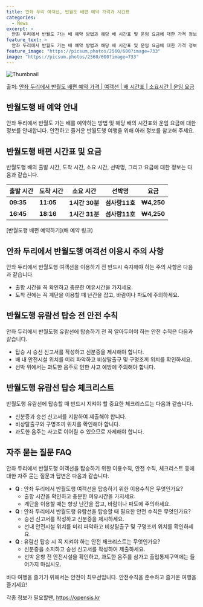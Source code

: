 ```yaml
---
title: 안좌 두리 여객선, 반월도 배편 예약 가격과 시간표
categories:
  - News
excerpt: >
  안좌 두리에서 반월도 가는 배 예약 방법과 해당 배 시간표 및 운임 요금에 대한 가격 정보를 안내 드리겠습니다. 안전하고 재밋는 반월도행 여행을 위해 아래 정보 참고하시기 바랍니다. 반월도행 배편 예약하기 👈 클릭안좌 두리에서 반월도행 배 시간표출발 시간도착 시간소요 시간선박명요금09:3511:051시간 30분섬사랑11호4,250원16:4518:161시간 31분섬사랑11호4,250원반월도행 배편 예약하기 👈 클릭안좌 두리에서 반월도행 여객선 탑승 시 이용수칙 안좌 두리에서 반월도행 여객선에 탑승하기 전 알아야 할 중요한 안전 수칙을 소개합니다. 중요한 내용출항시간 확인: 배 출항시간을 꼭 확인해야 합니다.미리 도착: 혼잡을 피하기 위해 충분한 여유시간을 가지고 매표소에 미리 도착해야 합니다.탑승 순서: ..
feature_text: >
  안좌 두리에서 반월도 가는 배 예약 방법과 해당 배 시간표 및 운임 요금에 대한 가격 정보를 안내 드리겠습니다. 안전하고 재밋는 반월도행 여행을 위해 아래 정보 참고하시기 바랍니다. 반월도행 배편 예약하기 👈 클릭안좌 두리에서 반월도행 배 시간표출발 시간도착 시간소요 시간선박명요금09:3511:051시간 30분섬사랑11호4,250원16:4518:161시간 31분섬사랑11호4,250원반월도행 배편 예약하기 👈 클릭안좌 두리에서 반월도행 여객선 탑승 시 이용수칙 안좌 두리에서 반월도행 여객선에 탑승하기 전 알아야 할 중요한 안전 수칙을 소개합니다. 중요한 내용출항시간 확인: 배 출항시간을 꼭 확인해야 합니다.미리 도착: 혼잡을 피하기 위해 충분한 여유시간을 가지고 매표소에 미리 도착해야 합니다.탑승 순서: ..
feature_image: "https://picsum.photos/2560/600?image=733"
image: "https://picsum.photos/2560/600?image=733"
---
```


![Thumbnail](https://img1.daumcdn.net/thumb/R800x0/?scode=mtistory2&fname=https%3A%2F%2Fblog.kakaocdn.net%2Fdn%2Fd0SeAn%2FbtsHCUcfjDM%2FZ5fInbtY2YMjVSfud6R2R0%2Fimg.webp)

<p>출처: <a href="https://opensis.kr/entry/%EC%95%88%EC%A2%8C-%EB%91%90%EB%A6%AC%EC%97%90%EC%84%9C-%EB%B0%98%EC%9B%94%EB%8F%84-%EB%B0%B0%ED%8E%B8-%EC%98%88%EC%95%BD-%EA%B0%80%EA%B2%A9-%EC%97%AC%EA%B0%9D%EC%84%A0-%EB%B0%B0-%EC%8B%9C%EA%B0%84%ED%91%9C-%EC%86%8C%EC%9A%94%EC%8B%9C%EA%B0%84-%EC%9A%B4%EC%9E%84-%EC%9A%94%EA%B8%88" rel="dofollow">안좌 두리에서 반월도 배편 예약 가격 | 여객선 | 배 시간표 | 소요시간 | 운임 요금</a> </p>

## 반월도행 배 예약 안내

안좌 두리에서 반월도 가는 배를 예약하는 방법 및 해당 배의 시간표와 운임 요금에 대한 정보를 안내합니다. 안전하고 즐거운 반월도행 여행을
위해 아래 정보를 참고해 주세요.

## 반월도행 배편 시간표 및 요금

반월도행 배의 출발 시간, 도착 시간, 소요 시간, 선박명, 그리고 요금에 대한 정보는 다음과 같습니다.

출발 시간 | 도착 시간 | 소요 시간 | 선박명 | 요금  
---|---|---|---|---  
**09:35** | **11:05** | **1시간 30분** | **섬사랑11호** | **₩4,250**  
**16:45** | **18:16** | **1시간 31분** | **섬사랑11호** | **₩4,250**  
  
[반월도행 배편 예약하기](배 예약 링크)

## 안좌 두리에서 반월도행 여객선 이용시 주의 사항

안좌 두리에서 반월도행 여객선을 이용하기 전 반드시 숙지해야 하는 주의 사항은 다음과 같습니다.

  * 출항 시간을 꼭 확인하고 충분한 여유시간을 가지세요.
  * 도착 전에는 꼭 계단을 이용할 때 난간을 잡고, 바람이나 파도에 주의하세요.

## 반월도행 유람선 탑승 전 안전 수칙

안좌 두리에서 반월도행 유람선에 탑승하기 전 꼭 알아두어야 하는 안전 수칙은 다음과 같습니다.

  * 탑승 시 승선 신고서를 작성하고 신분증을 제시해야 합니다.
  * 배 내 안전시설 위치를 미리 파악하고 비상탈출구 및 구명조끼 위치를 확인하세요.
  * 선박 위에서는 과도한 음주로 인한 사고 예방에 주의해야 합니다.

## 반월도행 유람선 탑승 체크리스트

반월도행 유람선에 탑승할 때 반드시 지켜야 할 중요한 체크리스트는 다음과 같습니다.

  * 신분증과 승선 신고서를 지참하여 제출해야 합니다.
  * 비상탈출구와 구명조끼 위치를 확인해야 합니다.
  * 과도한 음주는 사고로 이어질 수 있으므로 자제해야 합니다.

## 자주 묻는 질문 FAQ

안좌 두리에서 반월도행 여객선을 탑승하기 위한 이용수칙, 안전 수칙, 체크리스트 등에 대한 자주 묻는 질문과 답변은 다음과 같습니다.

  * **Q** : 안좌 두리에서 반월도행 여객선을 탑승하기 위한 이용수칙은 무엇인가요? 
    * 출항 시간을 확인하고 충분한 여유시간을 가지세요.
    * 계단을 이용할 때는 항상 난간을 잡고, 바람이나 파도에 주의하세요.
  * **Q** : 안좌 두리에서 반월도행 유람선을 탑승할 때 필요한 안전 수칙은 무엇인가요? 
    * 승선 신고서를 작성하고 신분증을 제시하세요.
    * 선내 안전시설 위치를 미리 파악하고 비상탈출구 및 구명조끼 위치를 확인하세요.
  * **Q** : 유람선 탑승 시 꼭 지켜야 하는 안전 체크리스트는 무엇인가요? 
    * 신분증을 소지하고 승선 신고서를 작성하여 제출하세요.
    * 선박 운항 전 안전시설을 확인하고, 과도한 음주를 삼가고 출입통제구역에는 들어가지 마십시오.

바다 여행을 즐기기 위해서는 안전이 최우선입니다. 안전수칙을 준수하고 즐거운 여행을 즐기세요!

 

각종 정보가 필요할땐, <a href="https://opensis.kr" rel="dofollow">https://opensis.kr</a>


